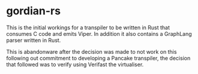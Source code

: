 # gordian-rs

This is the initial workings for a transpiler to be written in Rust that consumes C code
and emits Viper. In addition it also contains a GraphLang parser written in Rust.

This is abandonware after the decision was made to not work on this following out commitment to developing
a Pancake transpiler, the decision that followed was to verify using Verifast the virtualiser.
